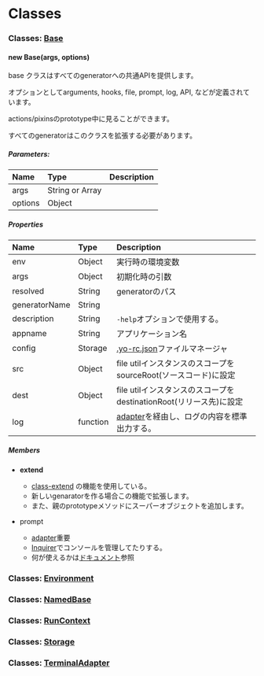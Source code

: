 # Classes

### Classes: [Base](http://yeoman.github.io/generator/Base.html)

#### new Base(args, options)

base クラスはすべてのgeneratorへの共通APIを提供します。

オプションとしてarguments, hooks, file, prompt, log, API, などが定義されています。

actions/pixinsのprototype中に見ることができます。

すべてのgeneratorはこのクラスを拡張する必要があります。


##### Parameters:

| Name | Type | Description |
|:--|:--|:--|
| args | String or Array	 |  |
| options | Object	 |  |

##### Properties

| Name | Type | Description |
|:--|:--|:--|
| env | Object | 実行時の環境変数 |
| args | Object | 初期化時の引数 |
| resolved | String | generatorのパス |
| generatorName | String	 |  |
| description | String | ``-help``オプションで使用する。 |
| appname | String | アプリケーション名 |
| config | Storage	| [.yo-rc.json](http://yeoman.github.io/generator/Storage.html)ファイルマネージャ |
| src | Object | file utilインスタンスのスコープをsourceRoot(ソースコード)に設定 |
| dest | Object | file utilインスタンスのスコープをdestinationRoot(リリース先)に設定 |
| log | function | [adapter](https://github.com/yeoman/generator/blob/master/lib/env/adapter.js)を経由し、ログの内容を標準出力する。 |


##### Members

 + **extend**
	+ [class-extend](https://github.com/SBoudrias/class-extend) の機能を使用している。
	+ 新しいgenaratorを作る場合この機能で拡張します。
	+ また、親のprototypeメソッドにスーパーオブジェクトを追加します。

 + prompt
 	+ [adapter](https://github.com/MSakamaki/generator/blob/master/lib/env/adapter.js)重要
 	+ [Inquirer](https://github.com/SBoudrias/Inquirer.js)でコンソールを管理してたりする。
	+ 何が使えるかは[ドキュメント](https://github.com/SBoudrias/Inquirer.js#prompts-type)参照


### Classes: [Environment](http://yeoman.github.io/generator/Environment.html)
### Classes: [NamedBase](http://yeoman.github.io/generator/NamedBase.html)
### Classes: [RunContext](http://yeoman.github.io/generator/RunContext.html)
### Classes: [Storage](http://yeoman.github.io/generator/Storage.html)
### Classes: [TerminalAdapter](http://yeoman.github.io/generator/TerminalAdapter.html)
